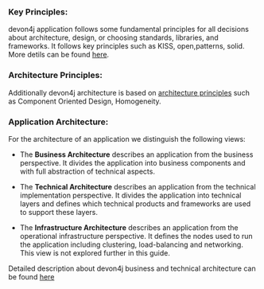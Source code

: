 

### Key Principles:
devon4j application follows some fundamental principles  for all decisions about architecture, design, or choosing standards, libraries, and frameworks. 
It follows key principles such as KISS, open,patterns, solid. More detils can be found [here](https://github.com/devonfw/devon4j/blob/master/documentation/architecture.asciidoc#key-principles).

### Architecture Principles:
Additionally devon4j architecture is based on [architecture principles](https://github.com/devonfw/devon4j/blob/master/documentation/architecture.asciidoc#architecture-principles) such as Component Oriented Design, Homogeneity.

### Application Architecture:

For the architecture of an application we distinguish the following views:

* The **Business Architecture** describes an application from the business perspective. It divides the application into business components and with full abstraction of technical aspects.

* The **Technical Architecture** describes an application from the technical implementation perspective. It divides the application into technical layers and defines which technical products and frameworks are used to support these layers.

* The **Infrastructure Architecture** describes an application from the operational infrastructure perspective. It defines the nodes used to run the application including clustering, load-balancing and networking. This view is not explored further in this guide.

Detailed description about devon4j business and technical architecture can be found [here](https://github.com/devonfw/devon4j/blob/master/documentation/architecture.asciidoc#application-architecture)




